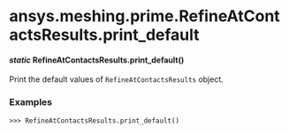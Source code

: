 # ansys.meshing.prime.RefineAtContactsResults.print_default



#### *static* RefineAtContactsResults.print_default()

Print the default values of `RefineAtContactsResults` object.

### Examples

```pycon
>>> RefineAtContactsResults.print_default()
```

<!-- !! processed by numpydoc !! -->
